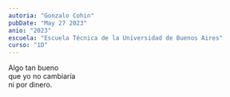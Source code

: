 ```yaml
---
autoria: "Gonzalo Cohin"
pubDate: "May 27 2023"
anio: "2023"
escuela: "Escuela Técnica de la Universidad de Buenos Aires"
curso: "1D"
---
```


Algo tan bueno\
que yo no cambiaría\
ni por dinero.
